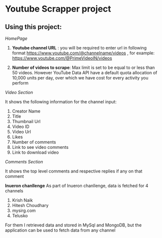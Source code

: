# **Youtube Scrapper project**

## Using this project:

*HomePage*

1. **Youtube channel URL** : you will be required to enter url in following format https://www.youtube.com/@channelname/videos  , for example: https://www.youtube.com/@PrimeVideoIN/videos

2. **Number of videos to scrape**: Max limit is set to be equal to or less than 50 videos. However YouTube Data API have a default quota allocation of 10,000 units per day, over which we have cost for every activity you perform


*Video Section*

It shows the following information for the channel input:

1. Creator Name
2. Title
3. Thumbnail Url
4. Video ID
5. Video Url
6. Likes
7. Number of comments
8. Link to see video comments
9. Link to download video

*Comments Section*

It shows the top level comments and respective replies if any on that comment


**Inueron chanllenge**
As part of Inueron chanllenge, data is fetched for 4 channels
1. Krish Naik
2. Hitesh Choudhary
3. mysirg.com
4. Telusko

For them I retrieved data and stored in MySql and MongoDB, but the application can be used to fetch data from any channel
